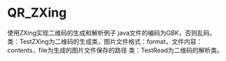 # QR_ZXing
使用ZXing实现二维码的生成和解析例子
java文件的编码为GBK，否则乱码。
类：TestZXing为二维码的生成类，图片文件格式：format，文件内容：contents，file为生成的图片文件保存的路径
类：TestRead为二维码的解析类。
